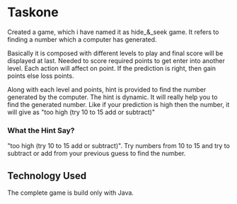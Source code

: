 # Taskone

Created a game, which i have named it as hide_&_seek game. It refers to finding a number which a computer has generated. 

Basically it is composed with different levels to play and final score will be displayed at last. Needed to score required points to get enter into another level. Each action will affect on point. If the prediction is right, then gain points else loss points. 

Along with each level and points, hint is provided to find the number generated by the computer. The hint is dynamic. It will really help you to find the generated number. Like if your prediction is high then the number, it will give as "too high (try 10 to 15 add or subtract)"

### What the Hint Say?

"too high (try 10 to 15 add or subtract)". Try numbers from 10 to 15 and try to subtract or add from your previous guess to find the number.


## Technology Used

The complete game is build only with Java.
